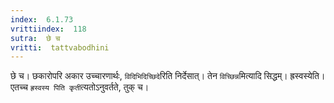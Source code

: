 ```yaml
---
index:  6.1.73
vrittiindex:  118
sutra:  छे च
vritti:  tattvabodhini 
---
```


छे च। छकारोपरि अकार उच्चारणार्थः, `विदिभिदिच्छिदे`रिति निर्देसात्। तेन `विच्छिन्न`मित्यादि सिद्धम्। ह्रस्वस्येति। एतच्च `ह्रस्वस्य पिति कृती`त्यतोऽनुवर्तते, तुक् च।

